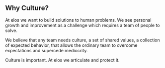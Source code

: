 Why Culture?
------------

At elos we want to build solutions to human problems. We see personal growth and improvement as a challenge which requires a team of people to solve.

We believe that any team needs culture, a set of shared values, a collection of expected behavior, that allows the ordinary team to overcome
expectations and supercede mediocrity.

Culture is important. At elos we articulate and protect it.

